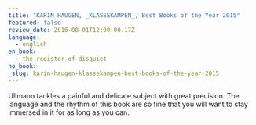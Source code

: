 ```yaml
---
title: "KARIN HAUGEN, _KLASSEKAMPEN_, Best Books of the Year 2015"
featured: false
review_date: 2016-08-01T12:00:00.17Z
language:
  - english
en_book:
  - the-register-of-disquiet
no_book:
_slug: karin-haugen-klassekampen-best-books-of-the-year-2015
---
```


Ullmann tackles a painful and delicate subject with great precision. The language and the rhythm of this book are so fine that you will want to stay immersed in it for as long as you can.


